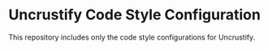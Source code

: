 # Uncrustify Code Style Configuration
This repository includes only the code style configurations for Uncrustify.
